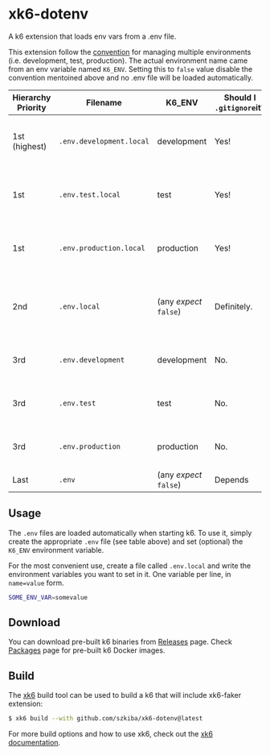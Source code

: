 # xk6-dotenv

A k6 extension that loads env vars from a .env file.

This extension follow the [convention](https://github.com/bkeepers/dotenv#what-other-env-files-can-i-use) for managing multiple environments (i.e. development, test, production). The actual environment name came from an env variable named `K6_ENV`. Setting this to `false` value disable the convention mentoined above and no .env file will be loaded automatically.

| Hierarchy Priority | Filename                 | K6_ENV                 | Should I `.gitignore`it? | Notes                                                        |
| ------------------ | ------------------------ | ---------------------- | ------------------------ | ------------------------------------------------------------ |
| 1st (highest)      | `.env.development.local` | development            | Yes!                     | Local overrides of environment-specific settings.            |
| 1st                | `.env.test.local`        | test                   | Yes!                     | Local overrides of environment-specific settings.            |
| 1st                | `.env.production.local`  | production             | Yes!                     | Local overrides of environment-specific settings.            |
| 2nd                | `.env.local`             | (any _expect_ `false`) | Definitely.              | Local overrides. This file is loaded for all environments _except_ `test`. |
| 3rd                | `.env.development`       | development            | No.                      | Shared environment-specific settings                         |
| 3rd                | `.env.test`              | test                   | No.                      | Shared environment-specific settings                         |
| 3rd                | `.env.production`        | production             | No.                      | Shared environment-specific settings                         |
| Last               | `.env`                   | (any _expect_ `false`) | Depends                  | The Original                                                 |

## Usage

The `.env` files are loaded automatically when starting k6. To use it, simply create the appropriate `.env` file (see table above) and set (optional) the `K6_ENV` environment variable.

For the most convenient use, create a file called `.env.local` and write the environment variables you want to set in it. One variable per line, in `name=value` form.

```sh
SOME_ENV_VAR=somevalue
```

## Download

You can download pre-built k6 binaries from [Releases](https://github.com/szkiba/xk6-dotenv/releases/) page. Check [Packages](https://github.com/szkiba/xk6-dotenv/pkgs/container/xk6-dotenv) page for pre-built k6 Docker images.

## Build

The [xk6](https://github.com/grafana/xk6) build tool can be used to build a k6 that will include xk6-faker extension:

```bash
$ xk6 build --with github.com/szkiba/xk6-dotenv@latest
```

For more build options and how to use xk6, check out the [xk6 documentation](https://github.com/grafana/xk6).


